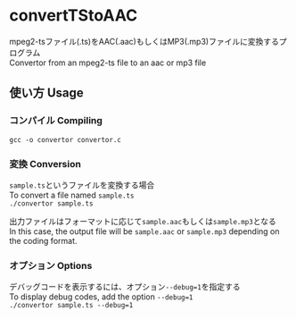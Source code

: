 # convertTStoAAC  
mpeg2-tsファイル(.ts)をAAC(.aac)もしくはMP3(.mp3)ファイルに変換するプログラム  
Convertor from an mpeg2-ts file to an aac or mp3 file  

## 使い方 Usage  
### コンパイル Compiling  
`gcc -o convertor convertor.c`  

### 変換 Conversion  
`sample.ts`というファイルを変換する場合  
To convert a file named `sample.ts`  
`./convertor sample.ts`  
  
出力ファイルはフォーマットに応じて`sample.aac`もしくは`sample.mp3`となる  
In this case, the output file will be `sample.aac` or `sample.mp3` depending on the coding format.  
  
### オプション Options
デバッグコードを表示するには、オプション`--debug=1`を指定する  
To display debug codes, add the option `--debug=1`  
`./convertor sample.ts --debug=1`  
